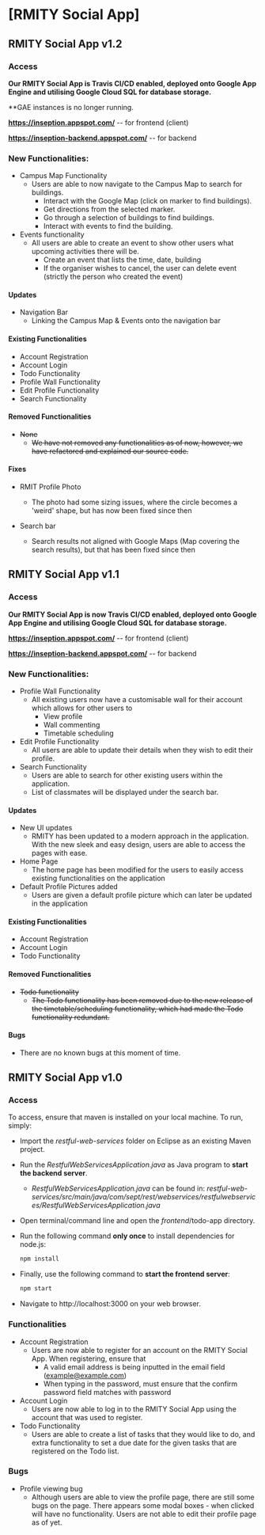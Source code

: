 # [RMITY Social App]

## RMITY Social App v1.2

### Access

**Our RMITY Social App is Travis CI/CD enabled, deployed onto Google App Engine and utilising Google Cloud SQL for database storage.**

**GAE instances is no longer running.

**https://inseption.appspot.com/** -- for frontend (client)

**https://inseption-backend.appspot.com/** -- for backend

### New Functionalities:

- Campus Map Functionality
  - Users are able to now navigate to the Campus Map to search for buildings.
    - Interact with the Google Map (click on marker to find buildings).
    - Get directions from the selected marker.
    - Go through a selection of buildings to find buildings.
    - Interact with events to find the building.
- Events functionality
  - All users are able to create an event to show other users what upcoming activities there will be.
    - Create an event that lists the time, date, building
    - If the organiser wishes to cancel, the user can delete event (strictly the person who created the event)

#### Updates

- Navigation Bar
  - Linking the Campus Map & Events onto the navigation bar

#### Existing Functionalities

- Account Registration 
- Account Login
- Todo Functionality 
- Profile Wall Functionality 
- Edit Profile Functionality 
- Search Functionality 

#### Removed Functionalities 

- ~~None~~ 
  - ~~We have not removed any functionalities as of now, however, we have refactored and explained
our source code.~~

#### Fixes

- RMIT Profile Photo
  - The photo had some sizing issues, where the circle becomes a 'weird' shape, but has now been fixed since then

- Search bar
  - Search results not aligned with Google Maps (Map covering the search results), but that has been fixed since then


## RMITY Social App v1.1

### Access

**Our RMITY Social App is now Travis CI/CD enabled, deployed onto Google App Engine and utilising Google Cloud SQL for database storage.**

**https://inseption.appspot.com/** -- for frontend (client)

**https://inseption-backend.appspot.com/** -- for backend

### New Functionalities:

- Profile Wall Functionality 
  - All existing users now have a customisable wall for their account which allows for other users to 
    - View profile
    - Wall commenting
    - Timetable scheduling
- Edit Profile Functionality 
  - All users are able to update their details when they wish to edit their profile.
- Search Functionality 
  - Users are able to search for other existing users within the application.
  - List of classmates will be displayed under the search bar.

#### Updates

- New UI updates 
  - RMITY has been updated to a modern approach in the application. With the new sleek and easy design, users are able to access the pages with ease.
- Home Page 
  - The home page has been modified for the users to easily access existing functionalities on the application
- Default Profile Pictures added
  - Users are given a default profile picture which can later be updated in the application

#### Existing Functionalities

- Account Registration 
- Account Login
- Todo Functionality 

#### Removed Functionalities 

- ~~Todo functionality~~ 
  - ~~The Todo functionality has been removed due to the new release of the timetable/scheduling functionality, which had made the Todo functionality redundant.~~

#### Bugs

- There are no known bugs at this moment of time.



## RMITY Social App v1.0

### Access

To access, ensure that maven is installed on your local machine. To run, simply:

- Import the *restful-web-services* folder on Eclipse as an existing Maven project.

- Run the *RestfulWebServicesApplication.java* as Java program to **start the backend server**.

  - *RestfulWebServicesApplication.java* can be found in: *restful-web-services/src/main/java/com/sept/rest/webservices/restfulwebservices/RestfulWebServicesApplication.java*

- Open terminal/command line and open the *frontend*/todo-app directory.

- Run the following command **only once** to install dependencies for node.js:

  ```bash
  npm install
  ```

- Finally, use the following command to **start the frontend server**:

  ```bash
  npm start
  ```

- Navigate to http://localhost:3000 on your web browser.

### Functionalities 

- Account Registration 
  - Users are now able to register for an account on the RMITY Social App. When registering, ensure that
    - A valid email address is being inputted in the email field (example@example.com)
    - When typing in the password, must ensure that the confirm password field matches with password 
- Account Login
  - Users are now able to log in to the RMITY Social App using the account that was used to register.
- Todo Functionality 
  - Users are able to create a list of tasks that they would like to do, and extra functionality to set a due date for the given tasks that are registered on the Todo list.

### Bugs

- Profile viewing bug
  - Although users are able to view the profile page, there are still some bugs on the page. There appears some modal boxes - when clicked will have no functionality. Users are not able to edit their profile page as of yet.